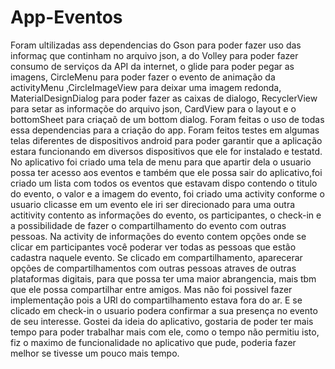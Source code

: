 # App-Eventos 
Foram ultilizadas ass dependencias do Gson  para poder fazer uso das informaç que continham no arquivo json, a do Volley para poder fazer consumo de serviços da  API da internet, o glide para poder pegar as imagens,  CircleMenu para poder fazer o evento de animação da activityMenu ,CircleImageView para deixar uma imagem redonda, MaterialDesignDialog para poder fazer as caixas de dialogo, RecyclerView para setar as informaçõe do arquivo json, CardView para o layout e o bottomSheet para criaçaõ de um bottom dialog. Foram feitas o uso de todas essa dependencias para a criação do app.
Foram feitos testes em algumas telas diferentes de dispositivos android para poder garantir que a aplicação estara funcionando em diversos dispositivos que ele for instalado e testatd.
No aplicativo foi criado uma tela de menu para que apartir dela o usuario possa ter acesso aos eventos e também que ele possa sair do aplicativo,foi criado um lista com todos os eventos que estavam dispo contendo o titulo do evento, o valor e a imagem do evento, foi criado uma activity conforme o usuario clicasse em um evento ele iri ser direcionado para uma outra actitivity contento as informações do evento, os participantes, o check-in e a possibilidade de fazer o compartilhamento do evento com outras pessoas.
Na activity de informações do evento contem opções onde se clicar em participantes você poderar ver todas as pessoas que estão cadastra naquele evento.
Se clicado em compartilhamento, aparecerar opções de compartilhamentos com outras pessoas atraves de outras plataformas digitais, para que possa ter uma maior abrangencia, mais tbm que ele possa compartilhar entre amigos. Mas não foi possivel fazer implementação pois a URl do compartilhamento estava fora do ar.
E se clicado em check-in o usuario podera confirmar a  sua presença no evento de seu interesse.
Gostei da ideia do aplicativo, gostaria de poder ter mais tempo para poder trabalhar mais com ele, como o tempo não permitiu isto, fiz o maximo de funcionalidade no aplicativo que pude, poderia fazer melhor se tivesse um pouco mais tempo.

